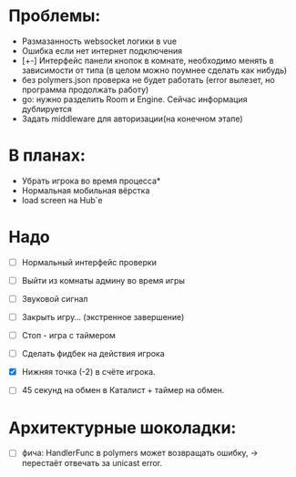 # Проблемы:

- Размазанность websocket логики в vue
- Ошибка если нет интернет подключения
- [+-] Интерфейс панели кнопок в комнате, необходимо менять в зависимости от типа (в целом можно поумнее сделать как нибудь)
- без polymers.json проверка не будет работать (error вылезет, но программа продолжать работу)
- go: нужно разделить Room и Engine. Сейчас информация дублируется
- Задать middleware для авторизации(на конечном этапе)

# В планах:

- Убрать игрока во время процесса\*
- Нормальная мобильная вёрстка
- load screen на Hub`е

# Надо

- [ ] Нормальный интерфейс проверки

- [ ] Выйти из комнаты админу во время игры

- [ ] Звуковой сигнал

- [ ] Закрыть игру… (экстренное завершение)

- [ ] Cтоп - игра с таймером

- [ ] Cделать фидбек на действия игрока

- [x] Нижняя точка (-2) в счёте игрока.

- [ ] 45 cекунд на обмен в Каталист + таймер на обмен.

# Архитектурные шоколадки:

- [ ] фича: HandlerFunc в polymers может возвращать ошибку, -> перестаёт отвечать за unicast error.
